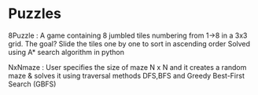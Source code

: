 # Puzzles 

8Puzzle : A game containing 8 jumbled tiles numbering from 1->8 in a 3x3 grid. The goal? Slide the tiles one by one to sort in ascending order
Solved using A* search algorithm in python

NxNmaze : User specifies the size of maze N x N and it creates a random maze & solves it using traversal methods DFS,BFS and Greedy Best-First Search (GBFS)
